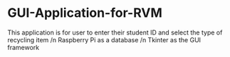 # GUI-Application-for-RVM
This application is for user to enter their student ID and select the type of recycling item /n
Raspberry Pi as a database /n
Tkinter as the GUI framework
